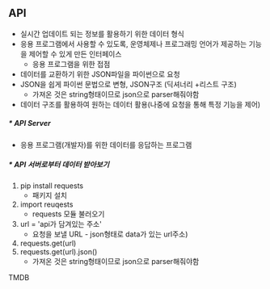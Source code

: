 ## API

- 실시간 업데이트 되는 정보를 활용하기 위한 데이터 형식
- 응용 프로그램에서 사용할 수 있도록, 운영체제나 프로그래밍 언어가 제공하는 기능을 제어할 수 있게 만든 인터페이스
  - 응용 프로그램을 위한 접점
- 데이터를 교환하기 위한 JSON파일을 파이썬으로 요청
- JSON을 쉽게 파이썬 문법으로 변형, JSON구조 (딕셔너리 +리스트 구조)
  - 가져온 것은 string형태이므로 json으로 parser해줘야함
- 데이터 구조를 활용하여 원하는 데이터 활용(나중에 요청을 통해 특정 기능을 제어)



##### * API Server

- 응용 프로그램(개발자)를 위한 데이터를 응답하는 프로그램



##### * API 서버로부터 데이터 받아보기

1. pip install requests
   - 패키지 설치
2. import reuqests
   - requests 모듈 불러오기
3. url = 'api가 담겨있는 주소' 
   - 요청을 보낼 URL - json형태로 data가 있는 url주소)
4. requests.get(url)
5. requests.get(url).json()
   - 가져온 것은 string형태이므로 json으로 parser해줘야함





TMDB